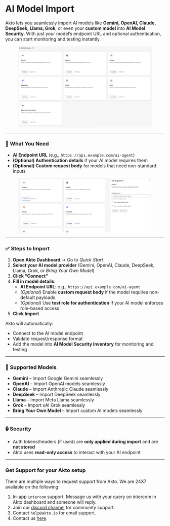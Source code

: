 # AI Model Import

Akto lets you seamlessly import AI models like **Gemini, OpenAI, Claude, DeepSeek, Llama, Grok**, or even your **custom model** into **AI Model Security**. With just your model’s endpoint URL and optional authentication, you can start monitoring and testing instantly.

<figure><img src=".gitbook/assets/image (139).png" alt=""><figcaption></figcaption></figure>

***

### 🔧 What You Need

* **AI Endpoint URL** (e.g., `https://api.example.com/ai-agent`)
* **(Optional) Authentication details** if your AI model requires them
* **(Optional) Custom request body** for models that need non-standard inputs

<figure><img src=".gitbook/assets/image (140).png" alt=""><figcaption></figcaption></figure>

***

### ✅ Steps to Import

1. **Open Akto Dashboard** → Go to _Quick Start_
2. **Select your AI model provider** (Gemini, OpenAI, Claude, DeepSeek, Llama, Grok, or _Bring Your Own Model_)
3. **Click “Connect”**
4. **Fill in model details**:
   * **AI Endpoint URL**: e.g., `https://api.example.com/ai-agent`
   * _(Optional)_ Enable **custom request body** if the model requires non-default payloads
   * _(Optional)_ Use **test role for authentication** if your AI model enforces role-based access
5. **Click Import**

Akto will automatically:

* Connect to the AI model endpoint
* Validate request/response format
* Add the model into **AI Model Security Inventory** for monitoring and testing

***

### 📂 Supported Models

* **Gemini** – Import Google Gemini seamlessly
* **OpenAI** – Import OpenAI models seamlessly
* **Claude** – Import Anthropic Claude seamlessly
* **DeepSeek** – Import DeepSeek seamlessly
* **Llama** – Import Meta Llama seamlessly
* **Grok** – Import xAI Grok seamlessly
* **Bring Your Own Model** – Import custom AI models seamlessly

***

### 🔒 Security

* Auth tokens/headers (if used) are **only applied during import** and are **not stored**
* Akto uses **read-only access** to interact with your AI endpoint

***

### Get Support for your Akto setup

There are multiple ways to request support from Akto. We are 24X7 available on the following:

1. In-app `intercom` support. Message us with your query on intercom in Akto dashboard and someone will reply.
2. Join our [discord channel](https://www.akto.io/community) for community support.
3. Contact `help@akto.io` for email support.
4. Contact us [here](https://www.akto.io/contact-us).

